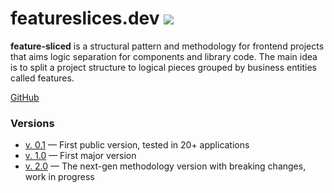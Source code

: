 # featureslices.dev [![](https://img.shields.io/badge/feature/slices-1.0-blue)](https://featureslices.dev)

**feature-sliced** is a structural pattern and methodology for frontend projects that aims logic separation for components and library code.
The main idea is to split a project structure to logical pieces grouped by business entities called features.

[GitHub](https://github.com/feature-sliced)

### Versions

- [v. 0.1](/v0.1.md) — First public version, tested in 20+ applications
- [v. 1.0](/v1.0.md) — First major version
- [v. 2.0](https://github.com/feature-sliced/wiki) — The next-gen methodology version with breaking changes, work in progress
